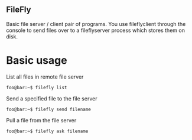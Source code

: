 ## FileFly
  
Basic file server / client pair of programs. You use fileflyclient through the console to send files over to a fileflyserver process which stores them on disk.
  
# Basic usage

List all files in remote file server
```console
foo@bar:~$ filefly list
```

Send a specified file to the file server
```console
foo@bar:~$ filefly send filename
```

Pull a file from the file server
```console
foo@bar:~$ filefly ask filename
```


